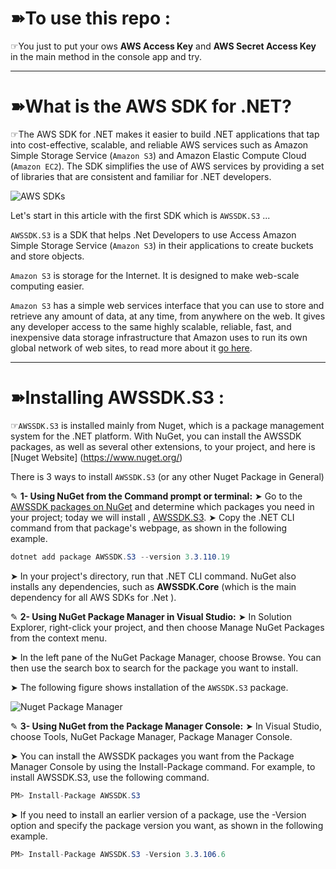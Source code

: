 
# ➽To use this repo :
☞You just to put your ows __AWS Access Key__ and __AWS Secret Access Key__ in the main method in the console app and try.
_________________________________________________________________
# ➽What is the AWS SDK for .NET?
☞The AWS SDK for .NET makes it easier to build .NET applications that tap into cost-effective, scalable, and reliable AWS services such as Amazon Simple Storage Service (`Amazon S3`) and Amazon Elastic Compute Cloud (`Amazon EC2`). The SDK simplifies the use of AWS services by providing a set of libraries that are consistent and familiar for .NET developers.

![AWS SDKs](https://dev-to-uploads.s3.amazonaws.com/uploads/articles/0gezp1dj5xdijne3b6n6.png)

Let's start in this article with the first SDK which is `AWSSDK.S3` ...

`AWSSDK.S3` is a SDK that helps .Net Developers to use Access Amazon Simple Storage Service (`Amazon S3`) in their applications  to create buckets and store objects.

`Amazon S3` is storage for the Internet. It is designed to make web-scale computing easier.

`Amazon S3` has a simple web services interface that you can use to store and retrieve any amount of data, at any time, from anywhere on the web. It gives any developer access to the same highly scalable, reliable, fast, and inexpensive data storage infrastructure that Amazon uses to run its own global network of web sites, to read more about it [go here](https://docs.aws.amazon.com/AmazonS3/latest/userguide/Welcome.html).
_________________________________________________________________
# ➽Installing AWSSDK.S3 :
☞`AWSSDK.S3` is installed mainly from Nuget, which is a package management system for the .NET platform. With NuGet, you can install the AWSSDK packages, as well as several other extensions, to your project, and here is [Nuget Website] (https://www.nuget.org/)

There is 3 ways to install `AWSSDK.S3` (or any other Nuget Package in General)

✎ __1- Using NuGet from the Command prompt or terminal:__
➤ Go to the [AWSSDK packages on NuGet](https://www.nuget.org/profiles/awsdotnet)
 and determine which packages you need in your project; today we will install , [AWSSDK.S3](https://www.nuget.org/packages/AWSSDK.S3/).
➤ Copy the .NET CLI command from that package's webpage, as shown in the following example.

```csharp
dotnet add package AWSSDK.S3 --version 3.3.110.19
```

➤ In your project's directory, run that .NET CLI command. NuGet also installs any dependencies, such as __AWSSDK.Core__ (which is the main dependency for all AWS SDKs for .Net ).

✎ __2- Using NuGet Package Manager in Visual Studio:__
➤ In Solution Explorer, right-click your project, and then choose Manage NuGet Packages from the context menu.

➤ In the left pane of the NuGet Package Manager, choose Browse. You can then use the search box to search for the package you want to install.

➤ The following figure shows installation of the `AWSSDK.S3` package.

![Nuget Package Manager](https://dev-to-uploads.s3.amazonaws.com/uploads/articles/n4lkyb66z16pt22piytz.png)

✎ __3- Using NuGet from the Package Manager Console:__
➤ In Visual Studio, choose Tools, NuGet Package Manager, Package Manager Console.

➤ You can install the AWSSDK packages you want from the Package Manager Console by using the Install-Package command. For example, to install AWSSDK.S3, use the following command.
```csharp
PM> Install-Package AWSSDK.S3
```
➤ If you need to install an earlier version of a package, use the -Version option and specify the package version you want, as shown in the following example.
```csharp
PM> Install-Package AWSSDK.S3 -Version 3.3.106.6
```

